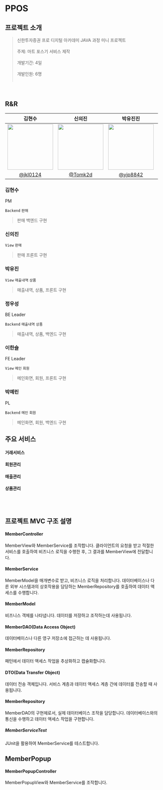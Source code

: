 # PPOS

## 프로젝트 소개

> 신한투자증권 프로 디지털 아카데미 JAVA 과정 미니 프로젝트
 <br/><br/>
> 주제: 마트 포스기 서비스 제작
 <br/><br/>
> 개발기간: 4일
 <br/><br/>
> 개발인원: 6명
 <br/><br/>


<br/>

## R&R

|                                 김현수                                  |                                   신의진                                    |                                   박유진진                                    |                                  정우성                                   |                                  이한슬                                   |                                  박예린                                   |
| :---------------------------------------------------------------------: | :-------------------------------------------------------------------------: | :-------------------------------------------------------------------------: | :-----------------------------------------------------------------------: | :-----------------------------------------------------------------------: | :-----------------------------------------------------------------------: |
| <img src = "https://avatars.githubusercontent.com/jkl0124" width=150px> | <img src = "https://avatars.githubusercontent.com/Tomk2d" width=150px> | <img src = "https://avatars.githubusercontent.com/yjp8842" width=150px> | <img src = "https://avatars.githubusercontent.com/NOEL-code" width=150px> | <img src = "https://avatars.githubusercontent.com/eehanseul" width=150px> | <img src = "https://avatars.githubusercontent.com/ye-s-rin" width=150px> |
|                 [@jkl0124](https://github.com/jkl0124)                  |               [@Tomk2d](https://github.com/Tomk2d)                |               [@yjp8842](https://github.com/yjp8842)                |                [@NOEL-code](https://github.com/NOEL-code)                 |                [@NOEL-code](https://github.com/eehanseul)                 |                [@NOEL-code](https://github.com/ye-s-rin)                 |


### 김현수

PM

`Backend` `판매`

> 판매 백엔드 구현

### 신의진

`View` `판매`

> 판매 프론트 구현


### 박유진

`View` `매출내역` `상품`

> 매출내역, 상품, 프론트 구현

### 정우성

BE Leader

`Backend` `매출내역` `상품`

> 매출내역, 상품, 백엔드 구현

### 이한슬

FE Leader

`View` `메인` `회원`

> 메인화면, 회원, 프론트 구현

 ### 박예린

 PL

`Backend` `메인` `회원`

> 메인화면, 회원, 백엔드 구현

## 주요 서비스

#### 거래서비스
#### 회원관리
#### 매출관리
#### 상품관리




<br/>
<br/>

## 프로젝트 MVC 구조 설명

#### MemberController
MemberView와 MemberService를 조작합니다. 클라이언트의 요청을 받고 적절한 서비스를 호출하여 비즈니스 로직을 수행한 후, 그 결과를 MemberView에 전달합니다. 

#### MemberService
MemberModel을 매개변수로 받고, 비즈니스 로직을 처리합니다. 데이터베이스나 다른 외부 시스템과의 상호작용을 담당하는 MemberRepository를 호출하여 데이터 액세스를 수행합니다. 

#### MemberModel
비즈니스 객체를 나타냅니다. 데이터를 저장하고 조작하는데 사용됩니다. 

#### MemberDAO(Data Access Object)
데이터베이스나 다른 영구 저장소에 접근하는 데 사용됩니다. 

#### MemberRepository 
패턴에서 데이터 액세스 작업을 추상화하고 캡슐화합니다. 

#### DTO(Data Transfer Object)
데이터 전송 객체입니다. 서비스 계층과 데이터 액세스 계층 간에 데이터를 전송할 때 사용됩니다. 

#### MemberRepository
MemberDAO의 구현체로서, 실제 데이터베이스 조작을 담당합니다. 데이터베이스와의 통신을 수행하고 데이터 액세스 작업을 구현합니다.

##### MemberServiceTest
JUnit을 활용하여 MemberService를 테스트합니다.

## MemberPopup

#### MemberPopupController
MemberPopupView와 MemberService를 조작합니다.
